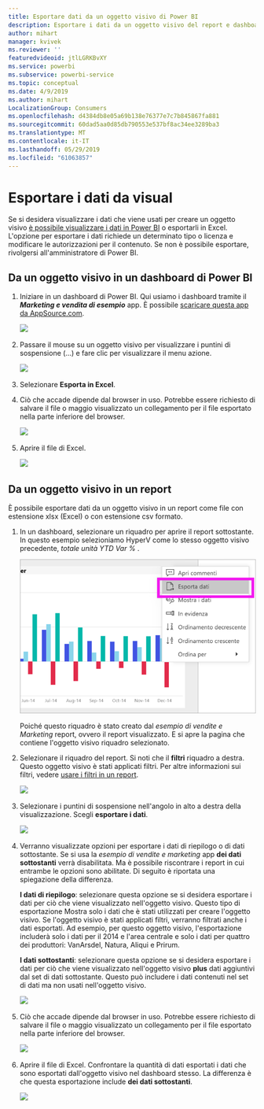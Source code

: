 ```yaml
---
title: Esportare dati da un oggetto visivo di Power BI
description: Esportare i dati da un oggetto visivo del report e dashboard visivo e visualizzarlo in Excel.
author: mihart
manager: kvivek
ms.reviewer: ''
featuredvideoid: jtlLGRKBvXY
ms.service: powerbi
ms.subservice: powerbi-service
ms.topic: conceptual
ms.date: 4/9/2019
ms.author: mihart
LocalizationGroup: Consumers
ms.openlocfilehash: d4384db8e05a69b138e76377e7c7b845867fa881
ms.sourcegitcommit: 60dad5aa0d85db790553e537bf8ac34ee3289ba3
ms.translationtype: MT
ms.contentlocale: it-IT
ms.lasthandoff: 05/29/2019
ms.locfileid: "61063857"
---
```

# <a name="export-data-from-visual"></a>Esportare i dati da visual
Se si desidera visualizzare i dati che viene usati per creare un oggetto visivo [è possibile visualizzare i dati in Power BI](end-user-show-data.md) o esportarli in Excel. L'opzione per esportare i dati richiede un determinato tipo o licenza e modificare le autorizzazioni per il contenuto. Se non è possibile esportare, rivolgersi all'amministratore di Power BI. 

## <a name="from-a-visual-on-a-power-bi-dashboard"></a>Da un oggetto visivo in un dashboard di Power BI

1. Iniziare in un dashboard di Power BI. Qui usiamo i dashboard tramite il ***Marketing e vendita di esempio*** app. È possibile [scaricare questa app da AppSource.com](https://appsource.microsoft.com/en-us/product/power-bi/microsoft-retail-analysis-sample.salesandmarketingsample-preview?flightCodes=e2b06c7a-a438-4d99-9eb6-4324ce87f282).

    ![](media/end-user-export/power-bi-dashboard.png)

2. Passare il mouse su un oggetto visivo per visualizzare i puntini di sospensione (...) e fare clic per visualizzare il menu azione.

    ![](media/end-user-export/power-bi-dashboard-export-visual.png)

3. Selezionare **Esporta in Excel**.

4. Ciò che accade dipende dal browser in uso. Potrebbe essere richiesto di salvare il file o maggio visualizzato un collegamento per il file esportato nella parte inferiore del browser. 

    ![](media/end-user-export/power-bi-export-browser.png)

5. Aprire il file di Excel.  

    ![](media/end-user-export/power-bi-excel.png)


## <a name="from-a-visual-in-a-report"></a>Da un oggetto visivo in un report
È possibile esportare dati da un oggetto visivo in un report come file con estensione xlsx (Excel) o con estensione csv formato. 

1. In un dashboard, selezionare un riquadro per aprire il report sottostante.  In questo esempio selezioniamo HyperV come lo stesso oggetto visivo precedente, *totale unità YTD Var %* . 

    ![](media/end-user-export/power-bi-export-report.png)

    Poiché questo riquadro è stato creato dal *esempio di vendite e Marketing* report, ovvero il report visualizzato. E si apre la pagina che contiene l'oggetto visivo riquadro selezionato. 

2. Selezionare il riquadro del report. Si noti che il **filtri** riquadro a destra. Questo oggetto visivo è stati applicati filtri. Per altre informazioni sui filtri, vedere [usare i filtri in un report](end-user-report-filter.md).

    ![](media/end-user-export/power-bi-export-filters.png)


3. Selezionare i puntini di sospensione nell'angolo in alto a destra della visualizzazione. Scegli **esportare i dati**.

    ![](media/end-user-export/power-bi-export-report2.png)

4. Verranno visualizzate opzioni per esportare i dati di riepilogo o di dati sottostante. Se si usa la *esempio di vendite e marketing* app **dei dati sottostanti** verrà disabilitata. Ma è possibile riscontrare i report in cui entrambe le opzioni sono abilitate. Di seguito è riportata una spiegazione della differenza.

    **I dati di riepilogo**: selezionare questa opzione se si desidera esportare i dati per ciò che viene visualizzato nell'oggetto visivo.  Questo tipo di esportazione Mostra solo i dati che è stati utilizzati per creare l'oggetto visivo. Se l'oggetto visivo è stati applicati filtri, verranno filtrati anche i dati esportati. Ad esempio, per questo oggetto visivo, l'esportazione includerà solo i dati per il 2014 e l'area centrale e solo i dati per quattro dei produttori: VanArsdel, Natura, Aliqui e Prirum.
  

    **I dati sottostanti**: selezionare questa opzione se si desidera esportare i dati per ciò che viene visualizzato nell'oggetto visivo **plus** dati aggiuntivi dal set di dati sottostante.  Questo può includere i dati contenuti nel set di dati ma non usati nell'oggetto visivo. 

    ![](media/end-user-export/power-bi-export-report3.png)

5. Ciò che accade dipende dal browser in uso. Potrebbe essere richiesto di salvare il file o maggio visualizzato un collegamento per il file esportato nella parte inferiore del browser. 

    ![](media/end-user-export/power-bi-export-edge.png)


7. Aprire il file di Excel. Confrontare la quantità di dati esportati i dati che sono esportati dall'oggetto visivo nel dashboard stesso. La differenza è che questa esportazione include **dei dati sottostanti**. 

    ![](media/end-user-export/power-bi-underlying.png)

